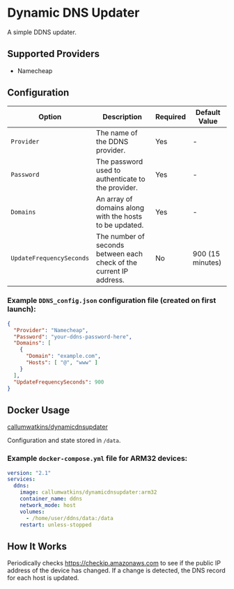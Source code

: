 # Dynamic DNS Updater
A simple DDNS updater.

## Supported Providers
 - Namecheap

## Configuration
| Option | Description | Required | Default Value |
| --- | --- | --- | --- |
| `Provider` | The name of the DDNS provider. | Yes | - |
| `Password` | The password used to authenticate to the provider. | Yes | - |
| `Domains` | An array of domains along with the hosts to be updated. | Yes | - |
| `UpdateFrequencySeconds` | The number of seconds between each check of the current IP address. | No | 900 (15 minutes) |

### Example `DDNS_config.json` configuration file (created on first launch):
```json
{
  "Provider": "Namecheap",
  "Password": "your-ddns-password-here",
  "Domains": [
    {
      "Domain": "example.com",
      "Hosts": [ "@", "www" ]
    }
  ],
  "UpdateFrequencySeconds": 900
}
```

## Docker Usage
[callumwatkins/dynamicdnsupdater](https://hub.docker.com/r/callumwatkins/dynamicdnsupdater)

Configuration and state stored in `/data`.

### Example `docker-compose.yml` file for ARM32 devices:

```yml
version: "2.1"
services:
  ddns:
    image: callumwatkins/dynamicdnsupdater:arm32
    container_name: ddns
    network_mode: host
    volumes:
      - /home/user/ddns/data:/data
    restart: unless-stopped
```

## How It Works
Periodically checks https://checkip.amazonaws.com to see if the public IP address of the device has changed. If a change is detected, the DNS record for each host is updated.